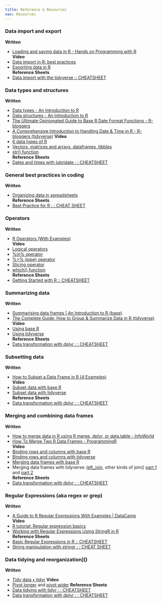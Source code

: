 ```yaml
---
title: Reference & Resources
nav: Resources
---
```


### Data import and export 
**Written**
- [Loading and saving data in R - Hands on Programming with R](https://rstudio-education.github.io/hopr/dataio.html#plain-text-files)  
**Video** 
- [Data import in R: best practices](https://www.youtube.com/watch?v=dsl3bT1zrNQ)
- [Exporting data in R](https://www.youtube.com/watch?v=M3LhpXus5m0)   
**Reference Sheets**
- [Data import with the tidyverse :: CHEATSHEET](https://rstudio.github.io/cheatsheets/data-import.pdf)

### Data types and structures
**Written**
- [Data types - An Introduction to R](https://intro2r.com/data-types.html)
- [Data structures - An Introduction to R](https://intro2r.com/data-structures.html)
- [The Ultimate Opinionated Guide to Base R Date Format Functions - R-bloggers](https://www.r-bloggers.com/2019/04/the-ultimate-opinionated-guide-to-base-r-date-format-functions/)
- [A Comprehensive Introduction to Handling Date & Time in R - R-bloggers (tidyverse)](https://www.r-bloggers.com/2020/04/a-comprehensive-introduction-to-handling-date-time-in-r/)
**Video**
- [6 data types of R](https://www.youtube.com/watch?v=HhYUemO87Cs)
- [Vectors, matrices and arrays, dataframes, tibbles](https://www.youtube.com/watch?v=ERdsFVx0NKw)
- [str() function](https://www.youtube.com/watch?v=DYgGMPFECfU)  
**Reference Sheets**
- [Dates and times with lubridate : : CHEATSHEET](https://rawgit.com/rstudio/cheatsheets/main/lubridate.pdf)

### General best practices in coding
**Written**
- [Organizing data in spreadsheets](https://kbroman.org/dataorg/)  
**Reference Sheets**
- [Best Practice for R : : CHEAT SHEET](https://rstudio.github.io/cheatsheets/R-best-practice.pdf)

### Operators
**Written**
- [R Operators (With Examples)](https://www.datamentor.io/r-programming/operator)  
**Video**
- [Logical operators](https://www.youtube.com/watch?v=31El3vGcG58)
- [%in% operator](https://www.youtube.com/watch?v=uuS0YpUTkmk)
- [%>% (pipe) operator](https://www.youtube.com/watch?v=Stt3qEuIeso)
- [Slicing operator](https://www.youtube.com/watch?v=GdcbKkm99q4)
- [which() function](https://www.youtube.com/watch?v=7piMY-WvyDI)  
**Reference Sheets**
- [Getting Started with R :: CHEATSHEET](https://images.datacamp.com/image/upload/v1697642178/Marketing/Blog/R_Cheat_Sheet_PNG_1.pdf)

### Summarizing data
**Written**
- [Summarising data frames | An Introduction to R (base)](https://intro2r.com/summarising-data-frames.html)
- [The Complete Guide: How to Group & Summarize Data in R (tidyverse)](https://www.statology.org/group-summarize-data-r/)  
**Video**
- [Using base R](https://www.youtube.com/watch?v=8XFmPP93w_Y)
- [Using tidyverse](https://www.youtube.com/watch?v=byFVvmJpv0E)  
**Reference Sheets**
- [Data transformation with dplyr : : CHEATSHEET](https://rstudio.github.io/cheatsheets/data-transformation.pdf)

### Subsetting data
**Written**
- [How to Subset a Data Frame in R (4 Examples)](https://www.statology.org/subset-data-frame-in-r/)  
**Video**
- [Subset data with base R](https://www.youtube.com/watch?v=T9wDXLkDJVw)
- [Subset data with tidyverse](https://www.youtube.com/watch?v=pU10ghMvAuM)  
**Reference Sheets**
- [Data transformation with dplyr : : CHEATSHEET](https://rstudio.github.io/cheatsheets/data-transformation.pdf)

### Merging and combining data frames
**Written**
- [How to merge data in R using R merge, dplyr, or data.table - InfoWorld](https://www.infoworld.com/article/2264570/how-to-merge-data-in-r-using-r-merge-dplyr-or-datatable.html)
- [How To Merge Two R Data Frames - ProgrammingR](https://www.programmingr.com/examples/r-dataframe/merge-data-frames/)  
**Video**
- [Binding rows and columns with base R](https://www.youtube.com/watch?v=FVMbyzaL85w)
- [Binding rows and columns with tidyverse](https://www.youtube.com/watch?v=EaJgIW3J15Q)
- [Merging data frames with base R](https://www.youtube.com/watch?v=PMadfpnppkQ)
- Merging data frames with tidyverse: [left_join](https://www.youtube.com/watch?v=Rf5d5qYndTg), other kinds of join() [part 1](https://www.youtube.com/watch?v=6vSYVkDp-Ww) and [part 2](https://www.youtube.com/watch?v=CUgGPCzP98A)  
**Reference Sheets**
- [Data transformation with dplyr : : CHEATSHEET](https://rstudio.github.io/cheatsheets/data-transformation.pdf)

### Regular Expressions (aka regex or grep)
**Written**
- [A Guide to R Regular Expressions With Examples | DataCamp](https://www.datacamp.com/tutorial/regex-r-regular-expressions-guide)  
**Video**
- [R tutorial: Regular expression basics](https://www.youtube.com/watch?v=Jr_2GlvrTCA)
- [Working with Regular Expressions Using StringR in R](https://www.youtube.com/watch?v=_DXSHUN0Vcc)  
**Reference Sheets**
- [Basic Regular Expressions in R :: CHEATSHEET](https://rstudio.github.io/cheatsheets/regex.pdf)
- [String manipulation with stringr : : CHEAT SHEET](https://rstudio.github.io/cheatsheets/strings.pdf)  

### Data tidying and reorganization]()
**Written**
- [Tidy data • tidyr](https://tidyr.tidyverse.org/articles/tidy-data.html)
**Video**
- [Pivot longer](https://www.youtube.com/watch?v=xOipLOxGrzU) and [pivot wider](https://www.youtube.com/watch?v=YpAdZ4079qs)
**Reference Sheets**
- [Data tidying with tidyr : : CHEATSHEET](https://rstudio.github.io/cheatsheets/tidyr.pdf)
- [Data transformation with dplyr : : CHEATSHEET](https://rstudio.github.io/cheatsheets/data-transformation.pdf)  
